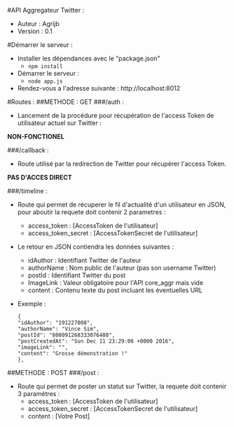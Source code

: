 #API Aggregateur Twitter :
- Auteur : Agrijb
- Version : 0.1

#Démarrer le serveur :
- Installer les dépendances avec le "package.json"
  - `npm install`
- Démarrer le serveur :
  - `node app.js`
- Rendez-vous a l'adresse suivante : http://localhost:8012

#Routes : 
##METHODE : GET
###/auth :
- Lancement de la procédure pour récupération de l'access Token de utilisateur actuel sur Twitter : 

**NON-FONCTIONEL**

###/callback : 
- Route utilisé par la redirection de Twitter pour récupérer l'access Token. 

**PAS D'ACCES DIRECT**

###/timeline :
- Route qui permet de récuperer le fil d'actualité d'un utilisateur en JSON, pour aboutir la requete doit contenir 2 parametres :
  - access_token : [AccessToken de l'utilisateur]
  - access_token_secret : [AccessTokenSecret de l'utilisateur]
- Le retour en JSON contiendra les données suivantes :
  - idAuthor : Identifiant Twitter de l'auteur
  - authorName : Nom public de l'auteur (pas son username Twitter)
  - postId : Identifiant Twitter du post 
  - ImageLink : Valeur obligatoire pour l'API core_aggr mais vide
  - content : Contenu texte du post incluant les éventuelles URL
- Exemple :

  ```
  {
  "idAuthor": "191227008",
  "authorName": "Vince Sim",
  "postId": "808091268333076480",
  "postCreatedAt": "Sun Dec 11 23:29:06 +0000 2016",
  "imageLink": "",
  "content": "Grosse démonstration !"
  },
  ```

##METHODE : POST
###/post :
- Route qui permet de poster un statut sur Twitter, la requete doit contenir 3 paramétres :
  - access_token : [AccessToken de l'utilisateur]
  - access_token_secret : [AccessTokenSecret de l'utilisateur]
  - content : [Votre Post]
